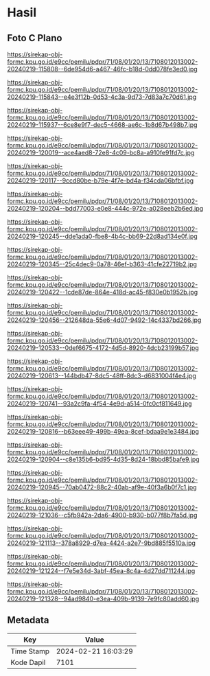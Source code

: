 # Hasil

## Foto C Plano

https://sirekap-obj-formc.kpu.go.id/e9cc/pemilu/pdpr/71/08/01/20/13/7108012013002-20240219-115808--6de954d6-a467-46fc-b18d-0dd078fe3ed0.jpg

https://sirekap-obj-formc.kpu.go.id/e9cc/pemilu/pdpr/71/08/01/20/13/7108012013002-20240219-115843--e4e3f12b-0d53-4c3a-9d73-7d83a7c70d61.jpg

https://sirekap-obj-formc.kpu.go.id/e9cc/pemilu/pdpr/71/08/01/20/13/7108012013002-20240219-115937--6ce8e9f7-dec5-4668-ae6c-1b8d67b498b7.jpg

https://sirekap-obj-formc.kpu.go.id/e9cc/pemilu/pdpr/71/08/01/20/13/7108012013002-20240219-120019--ace4aed8-72e8-4c09-bc8a-a910fe91fd7c.jpg

https://sirekap-obj-formc.kpu.go.id/e9cc/pemilu/pdpr/71/08/01/20/13/7108012013002-20240219-120117--9ccd80be-b79e-4f7e-bd4a-f34cda06bfbf.jpg

https://sirekap-obj-formc.kpu.go.id/e9cc/pemilu/pdpr/71/08/01/20/13/7108012013002-20240219-120204--bdd77003-e0e8-444c-972e-a028eeb2b6ed.jpg

https://sirekap-obj-formc.kpu.go.id/e9cc/pemilu/pdpr/71/08/01/20/13/7108012013002-20240219-120245--dde1ada0-fbe8-4b4c-bb69-22d8ad134e0f.jpg

https://sirekap-obj-formc.kpu.go.id/e9cc/pemilu/pdpr/71/08/01/20/13/7108012013002-20240219-120345--25c4dec9-0a78-46ef-b363-41cfe22719b2.jpg

https://sirekap-obj-formc.kpu.go.id/e9cc/pemilu/pdpr/71/08/01/20/13/7108012013002-20240219-120422--1cde87de-864e-418d-ac45-f830e0b1952b.jpg

https://sirekap-obj-formc.kpu.go.id/e9cc/pemilu/pdpr/71/08/01/20/13/7108012013002-20240219-120456--212648da-55e6-4d07-9492-14c4337bd266.jpg

https://sirekap-obj-formc.kpu.go.id/e9cc/pemilu/pdpr/71/08/01/20/13/7108012013002-20240219-120533--0def6675-4172-4d5d-8920-4dcb23199b57.jpg

https://sirekap-obj-formc.kpu.go.id/e9cc/pemilu/pdpr/71/08/01/20/13/7108012013002-20240219-120613--144bdb47-8dc5-48ff-8dc3-d6831004f4e4.jpg

https://sirekap-obj-formc.kpu.go.id/e9cc/pemilu/pdpr/71/08/01/20/13/7108012013002-20240219-120741--93a2c9fa-4f54-4e9d-a514-0fc0cf811649.jpg

https://sirekap-obj-formc.kpu.go.id/e9cc/pemilu/pdpr/71/08/01/20/13/7108012013002-20240219-120816--b63eee49-499b-49ea-8cef-bdaa9e1e3484.jpg

https://sirekap-obj-formc.kpu.go.id/e9cc/pemilu/pdpr/71/08/01/20/13/7108012013002-20240219-120904--c8e135b6-bd95-4d35-8d24-18bbd85bafe9.jpg

https://sirekap-obj-formc.kpu.go.id/e9cc/pemilu/pdpr/71/08/01/20/13/7108012013002-20240219-120945--70ab0472-88c2-40ab-af9e-40f3a6b0f7c1.jpg

https://sirekap-obj-formc.kpu.go.id/e9cc/pemilu/pdpr/71/08/01/20/13/7108012013002-20240219-121036--c5fb942a-2da6-4900-b930-b077f8b7fa5d.jpg

https://sirekap-obj-formc.kpu.go.id/e9cc/pemilu/pdpr/71/08/01/20/13/7108012013002-20240219-121113--378a8929-d7ea-4424-a2e7-9bd885f5510a.jpg

https://sirekap-obj-formc.kpu.go.id/e9cc/pemilu/pdpr/71/08/01/20/13/7108012013002-20240219-121224--f7e5e34d-3abf-45ea-8c4a-4d27dd711244.jpg

https://sirekap-obj-formc.kpu.go.id/e9cc/pemilu/pdpr/71/08/01/20/13/7108012013002-20240219-121328--94ad9840-e3ea-409b-9139-7e9fc80add60.jpg


## Metadata

| Key        | Value               |
| ---------- | ------------------- |
| Time Stamp | 2024-02-21 16:03:29 |
| Kode Dapil | 7101                |



